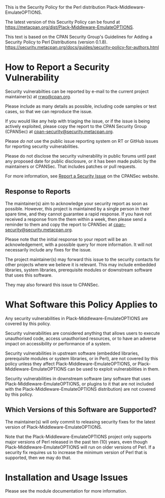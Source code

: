 This is the Security Policy for the Perl distribution Plack-Middleware-EmulateOPTIONS.

The latest version of this Security Policy can be found at
https://metacpan.org/dist/Plack-Middleware-EmulateOPTIONS.

This text is based on the CPAN Security Group's Guidelines for Adding
a Security Policy to Perl Distributions (version 0.1.8).
https://security.metacpan.org/docs/guides/security-policy-for-authors.html

# How to Report a Security Vulnerability

Security vulnerabilties can be reported by e-mail to the current
project maintainer(s) at <rrwo@cpan.org>.

Please include as many details as possible, including code samples
or test cases, so that we can reproduce the issue.

If you would like any help with triaging the issue, or if the issue
is being actively exploited, please copy the report to the CPAN
Security Group (CPANSec) at <cpan-security@security.metacpan.org>.

Please *do not* use the public issue reporting system on RT or
GitHub issues for reporting security vulnerabilities.

Please do not disclose the security vulnerability in public forums
until past any proposed date for public disclosure, or it has been
made public by the maintainers or CPANSec.  That includes patches or
pull requests.

For more information, see
[Report a Security Issue](https://security.metacpan.org/docs/report.html)
on the CPANSec website.

## Response to Reports

The maintainer(s) aim to acknowledge your security report as soon as
possible.  However, this project is maintained by a single person in
their spare time, and they cannot guarantee a rapid response.  If you
have not received a response from the them within a week, then
please send a reminder to them and copy the report to CPANSec at
<cpan-security@security.metacpan.org>.

Please note that the initial response to your report will be an
acknowledgement, with a possible query for more information.  It
will not necessarily include any fixes for the issue.

The project maintainer(s) may forward this issue to the security
contacts for other projects where we believe it is relevant.  This
may include embedded libraries, system libraries, prerequisite
modules or downstream software that uses this software.

They may also forward this issue to CPANSec.

# What Software this Policy Applies to

Any security vulnerabilities in Plack-Middleware-EmulateOPTIONS are covered
by this policy.

Security vulnerabilities are considered anything that allows users
to execute unauthorised code, access unauthorised resources, or to
have an adverse impact on accessibility or performance of a system.

Security vulnerabilities in upstream software (embedded libraries,
prerequisite modules or system libraries, or in Perl), are not covered
by this policy unless they affect Plack-Middleware-EmulateOPTIONS, or
Plack-Middleware-EmulateOPTIONS can be used to exploit vulnerabilities in
them.

Security vulnerabilities in downstream software (any software that
uses Plack-Middleware-EmulateOPTIONS, or plugins to it that are not included
with the Plack-Middleware-EmulateOPTIONS distribution) are not covered by
this policy.

## Which Versions of this Software are Supported?

The maintainer(s) will only commit to releasing security fixes for the
latest version of Plack-Middleware-EmulateOPTIONS.

Note that the Plack-Middleware-EmulateOPTIONS project only supports major
versions of Perl released in the past ten (10) years, even though
Plack-Middleware-EmulateOPTIONS will run on older versions of Perl.  If a
security fix requires us to increase the minimum version of Perl that
is supported, then we may do that.

# Installation and Usage Issues

Please see the module documentation for more information.
